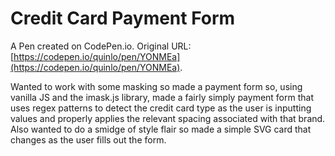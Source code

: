 # Credit Card Payment Form

A Pen created on CodePen.io. Original URL: [https://codepen.io/quinlo/pen/YONMEa](https://codepen.io/quinlo/pen/YONMEa).

Wanted to work with some masking so made a payment form so, using vanilla JS and the imask.js library, made a fairly simply payment form that uses regex patterns to detect the credit card type as the user is inputting values and properly applies the relevant spacing associated with that brand.  Also wanted to do a smidge of style flair so made a simple SVG card that changes as the user fills out the form.
